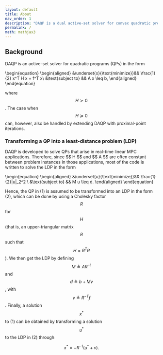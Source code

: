 ```yaml
---
layout: default
title: About 
nav_order: 1
description: "DAQP is a dual active-set solver for convex quadratic programs"
permalink: /
math: mathjax3
---
```


<h2>Background</h2>
DAQP is an active-set solver for quadratic programs (QPs) in the form 

\begin{equation} 
\begin{aligned}
&\underset{x}{\text{minimize}}&& \frac{1}{2} x^T H x + f^T x\\
&\text{subject to} && A x \leq b,
\end{aligned}
\end{equation}

where $$H\succ 0$$. The case when $$H\succeq 0$$ can, however, also be handled by extending DAQP with proximal-point iterations. 

<h3>Transforming a QP into a least-distance problem (LDP)</h3> 
DAQP is developed to solve QPs that arise in real-time linear MPC applications. Therefore, since $$ H $$ and $$ A $$ are often constant between problem instances in those applications, most of the code is written to solve the LDP in the form  

\begin{equation} 
\begin{aligned}
&\underset{u}{\text{minimize}}&& \frac{1}{2}\|u\|_2^2 \\
&\text{subject to} && M u \leq d.
\end{aligned}
\end{equation}

Hence, the QP in (1) is assumed to be transformed into an LDP in the form (2), which can be done by using a Cholesky factor $$ R $$ for $$ H $$ (that is, an upper-triangular matrix $$ R $$ such that $$H = R^T R $$).  We then get the LDP by defining $$ M \triangleq A R^{-1} $$ and $$ d \triangleq b+M v$$, with $$v \triangleq R^{-T} f$$. 
Finally, a solution $$ x^*$$ to (1) can be obtained by transforming a solution $$ u^*$$ to the LDP in (2) through  

$$
x^* = -R^{-1}(u^* + v).
$$
